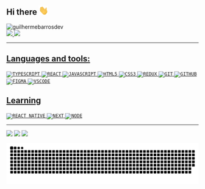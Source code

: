 <h2> Hi there <img src="https://github.com/LeonardoYz/LeonardoYz/blob/main/assets/Hi.gif" width="25"></h2>
   <img src="https://komarev.com/ghpvc/?username=guilhermebarrosdev&color=green" alt="guilhermebarrosdev" /> 
<div>
  <a href="https://github.com/guilhermebarrosdev">
  <img height="180em" src="https://github-readme-stats.vercel.app/api?username=guilhermebarrosdev&show_icons=true&theme=dark&include_all_commits=true&count_private=true"/>
  <img height="180em" src="https://github-readme-stats.vercel.app/api/top-langs/?username=guilhermebarrosdev&layout=compact&langs_count=7&theme=dark"/>
</div>
<hr>
  <h2>Languages and tools:</h2>
     <code><img height="40" width="40" src="https://cdn.jsdelivr.net/gh/devicons/devicon/icons/typescript/typescript-original.svg" alt="TYPESCRIPT" title="TYPESCRIPT"></code>
<code><img height="40" width="40" src="https://cdn.jsdelivr.net/gh/devicons/devicon/icons/react/react-original-wordmark.svg" alt="REACT" title="REACT"></code>
<code><img height="40" width="40" src="https://cdn.jsdelivr.net/gh/devicons/devicon/icons/javascript/javascript-original.svg" alt="JAVASCRIPT" title="JAVASCRIPT"></code>   
<code><img height="40" width="40" src="https://cdn.jsdelivr.net/gh/devicons/devicon/icons/html5/html5-original.svg" alt="HTML5" title="HTML5"></code>
<code><img height="40" width="40" src="https://cdn.jsdelivr.net/gh/devicons/devicon/icons/css3/css3-original.svg" alt="CSS3" title="CS33"></code>
<code><img height="40" width="40" src="https://cdn.jsdelivr.net/gh/devicons/devicon/icons/redux/redux-original.svg" alt="REDUX" title="REDUX" /></code>
<code><img height="40" width="40" src="https://cdn.jsdelivr.net/gh/devicons/devicon/icons/git/git-original.svg" alt="GIT" title="GIT"></code>
<code><img height="40" width="40" src="https://cdn.jsdelivr.net/gh/devicons/devicon/icons/github/github-original.svg" alt="GITHUB" title="GITHUB"></code>
<code><img height="40" width="40" src="https://cdn.jsdelivr.net/gh/devicons/devicon/icons/figma/figma-original.svg" alt="FIGMA" title="FIGMA"></code>
<code><img height="35" width="35" src="https://cdn.jsdelivr.net/gh/devicons/devicon/icons/vscode/vscode-original.svg" alt="VSCODE" title="VSCODE"></code>
  <br>
  <h2>Learning</h2>
   <code><img height="40" width="40" src="https://cdn.jsdelivr.net/gh/devicons/devicon/icons/react/react-original.svg" alt="REACT NATIVE" title="REACT NATIVE"></code>
  <code><img height="40" width="40" src="https://cdn.jsdelivr.net/gh/devicons/devicon/icons/nextjs/nextjs-original.svg" alt="NEXT" title="NEXT"></code>
  <code><img height="40" width="40" src="https://cdn.jsdelivr.net/gh/devicons/devicon/icons/nodejs/nodejs-original.svg" alt="NODE" title="NODE"></code>
<br>
<hr>
<div>
   <a href="https://www.linkedin.com/in/guilhermebarros9/" target="_blank"><img src="https://img.shields.io/badge/LinkedIn-0077B5?style=for-the-badge&logo=linkedin&logoColor=white"></a>
   <a href="mailto:wingui3@gmail.com" target="_blank"><img src="https://img.shields.io/badge/Gmail-D14836?style=for-the-badge&logo=gmail&logoColor=white"></a>
   <a href="https://api.whatsapp.com/send?phone=5519982970535&text=Ol%C3%A1%20Guilherme%2C%20" target="_blank"><img src="https://img.shields.io/badge/WhatsApp-25D366?style=for-the-badge&logo=whatsapp&logoColor=white"></a>
 
 ![Snake animation](https://github.com/guilhermebarrosdev/guilhermebarrosdev/blob/output/github-contribution-grid-snake.svg)
</div>
